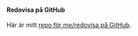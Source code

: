 #### Redovisa på GitHub

Här är mitt [repo för me/redovisa på GitHub](https://github.com/tidningsbudet/designv2).
